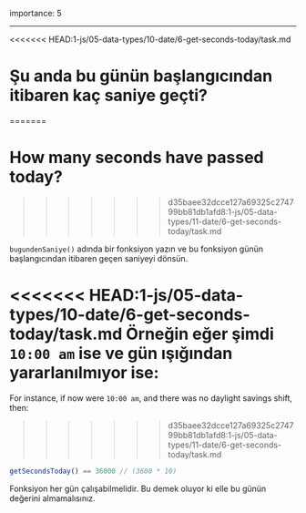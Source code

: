 importance: 5

---

<<<<<<< HEAD:1-js/05-data-types/10-date/6-get-seconds-today/task.md
# Şu anda bu günün başlangıcından itibaren kaç saniye geçti?
=======
# How many seconds have passed today?
>>>>>>> d35baee32dcce127a69325c274799bb81db1afd8:1-js/05-data-types/11-date/6-get-seconds-today/task.md

`bugundenSaniye()` adında bir fonksiyon yazın ve bu fonksiyon günün başlangıcından itibaren geçen saniyeyi dönsün.

<<<<<<< HEAD:1-js/05-data-types/10-date/6-get-seconds-today/task.md
Örneğin eğer şimdi `10:00 am` ise ve gün ışığından yararlanılmıyor ise:
=======
For instance, if now were `10:00 am`, and there was no daylight savings shift, then:
>>>>>>> d35baee32dcce127a69325c274799bb81db1afd8:1-js/05-data-types/11-date/6-get-seconds-today/task.md

```js
getSecondsToday() == 36000 // (3600 * 10)
```

Fonksiyon her gün çalışabilmelidir. Bu demek oluyor ki elle bu günün değerini almamalısınız.

